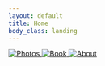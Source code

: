 ```yaml
---
layout: default
title: Home
body_class: landing
---
```


<div class="landing-icons">
  <a href="{{ "/vermont" | relative_url }}" target="_blank" aria-label="Photos">
    <img
      src="{{ '/assets/images/camera.svg' | relative_url }}"
      data-fuzzy="{{ '/assets/images/fuzzy-camera.svg' | relative_url }}"
      alt="Photos"
      class="menu-icon"
    />
  </a>
  <a href="{{ "/vermont" | relative_url }}" target="_blank" aria-label="Book">
    <img
      src="{{ '/assets/images/book.svg' | relative_url }}"
      data-fuzzy="{{ '/assets/images/fuzzy-book.svg' | relative_url }}"
      alt="Book"
      class="menu-icon"
    />
  </a>
  <a href="{{ "/vermont" | relative_url }}" target="_blank" aria-label="About">
    <img
      src="{{ '/assets/images/note.svg' | relative_url }}"
      data-fuzzy="{{ '/assets/images/fuzzy-note.svg' | relative_url }}"
      alt="About"
      class="menu-icon"
    />
  </a>
</div>

<script>
  document.querySelectorAll('.menu-icon').forEach(img => {
    const originalSrc = img.src;
    const fuzzySrc = img.getAttribute('data-fuzzy');

    img.addEventListener('mouseenter', () => {
      img.src = fuzzySrc;
    });

    img.addEventListener('mouseleave', () => {
      img.src = originalSrc;
    });
  });
</script>
